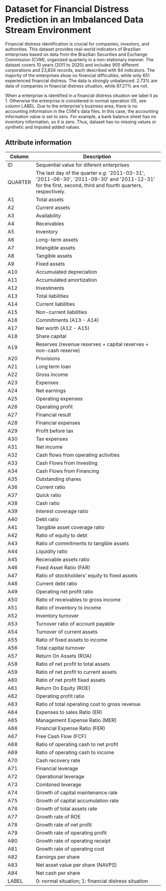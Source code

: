 # Dataset for Financial Distress Prediction in an Imbalanced Data Stream Environment

Financial distress identification is crucial for companies, investors, and authorities. This dataset provides real-world indicators of Brazilian enterprises based on data from the Brazilian Securities and Exchange Commission (CVM), organized quarterly in a non-stationary manner. The dataset covers 10 years (2011 to 2020) and includes 905 different corporations and 23,834 records, each described with 84 indicators. The majority of the enterprises show no financial difficulties, while only 651 experienced financial distress. The data is strongly unbalanced: 2.73\% are data of companies in financial distress situation, while 97.27\% are not.

When a enterprise is identified in a financial distress situation we label it as 1. Otherwise the enterprise is considered in normal operation (0), see column LABEL. Due to the enterprise's business area, there is no accounting information in the CVM's data files. In this case, the accounting information value is set to zero. For example, a bank balance sheet has no inventory information, so it is zero. Thus, dataset has no missing values or synthetic and imputed added values.

## Attribute information

| Column       | Description                                                                                       |
|--------------|---------------------------------------------------------------------------------------------------|
| ID           | Sequential value for diferent enterprises |
| QUARTER      | The last day of the quarter *e.g.* '2011-03-31', '2011-06-30', '2011-09-30' and '2011-12-31' for the first, second, third and fourth quarters, respectively.|
| A1           | Total assets |
| A2           | Current assets |
| A3           | Availability |
| A4           | Receivables |
| A5           | Inventory |
| A6           | Long-term assets |
| A7           | Intangible assets |
| A8           | Tangible assets |
| A9           | Fixed assets |
| A10          | Accumulated depreciation |
| A11          | Accumulated amortization |
| A12          | Investments |
| A13          | Total liabilities |
| A14          | Current liabilities |
| A15          | Non-current liabilities |
| A16          | Commitments (A13 - A14) |
| A17          | Net worth (A12 - A15) |
| A18          | Share capital |
| A19          | Reserves (revenue reserves + capital reserves + non-cash reserve)|
| A20          | Provisions |
| A21          | Long term loan |
| A22          | Gross income |
| A23          | Expenses |
| A24          | Net earnings |
| A25          | Operating expenses |
| A26          | Operating profit |
| A27          | Financial result |
| A28          | Financial expenses |
| A29          | Profit before tax |
| A30          | Tax expenses |
| A31          | Net income |
| A32          | Cash flows from operating activities |
| A33          | Cash Flows from Investing |
| A34          | Cash Flows from Financing |
| A35          | Outstanding shares |
| A36          | Current ratio |
| A37          | Quick ratio |
| A38          | Cash ratio |
| A39          | Interest coverage ratio |
| A40          | Debt ratio |
| A41          | Tangible asset coverage ratio |
| A42          | Ratio of equity to debt |
| A43          | Ratio of commitments to tangible assets |
| A44          | Liquidity ratio |
| A45          | Receivable assets ratio |
| A46          | Fixed Asset Ratio (FAR) |
| A47          | Ratio of stockholders’ equity to fixed assets |
| A48          | Current debt ratio |
| A49          | Operating net profit ratio |
| A50          | Ratio of receivables to gross income |
| A51          | Ratio of inventory to income |
| A52          | Inventory turnover |
| A53          | Turnover ratio of account payable |
| A54          | Turnover of current assets |
| A55          | Ratio of fixed assets to income |
| A56          | Total capital turnover |
| A57          | Return On Assets (ROA) |
| A58          | Ratio of net profit to total assets |
| A59          | Ratio of net profit to current assets |
| A60          | Ratio of net profit fixed assets |
| A61          | Return On Equity (ROE) |
| A62          | Operating profit ratio |
| A63          | Ratio of total operating cost to gross revenue |
| A64          | Expenses to sales Ratio (ER) |
| A65          | Management Expense Ratio (MER) |
| A66          | Financial Expense Ratio (FER) |
| A67          | Free Cash Flow (FCF) |
| A68          | Ratio of operating cash to net profit |
| A69          | Ratio of operating cash to income |
| A70          | Cash recovery rate |
| A71          | Financial leverage |
| A72          | Operational leverage |
| A73          | Combined leverage |
| A74          | Growth of capital maintenance rate |
| A75          | Growth of capital accumulation rate |
| A76          | Growth of total assets rate |
| A77          | Growth rate of ROE |
| A78          | Growth rate of net profit |
| A79          | Growth rate of operating profit |
| A80          | Growth rate of operating receipt |
| A81          | Growth rate of operating cost |
| A82          | Earnings per share |
| A83          | Net asset value per share (NAVPS) |
| A84          | Net cash per share |
| LABEL        | 0: normal situation; 1: financial distress situation |
